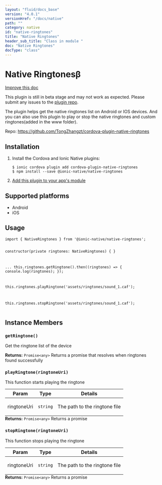 ```yaml
---
layout: "fluid/docs_base"
version: "4.0.1"
versionHref: "/docs/native"
path: ""
category: native
id: "native-ringtones"
title: "Native Ringtones"
header_sub_title: "Class in module "
doc: "Native Ringtones"
docType: "class"
---
```


<h1 class="api-title">Native Ringtones<span class="beta" title="beta">&beta;</span></h1>

<a class="improve-v2-docs" href="http://github.com/ionic-team/ionic-native/edit/master/src/@ionic-native/plugins/native-ringtones/index.ts#L1">
  Improve this doc
</a>




<p class="beta-notice">
  This plugin is still in beta stage and may not work as expected. Please
  submit any issues to the <a target="_blank"
  href="https://github.com/TongZhangzt/cordova-plugin-native-ringtones/issues">plugin repo</a>.
</p>




<p>The plugin helps get the native ringtones list on Android or IOS devices.
And you can also use this plugin to play or stop the native ringtones and custom ringtones(added in the www folder).</p>


<p>Repo:
  <a href="https://github.com/TongZhangzt/cordova-plugin-native-ringtones">
    https://github.com/TongZhangzt/cordova-plugin-native-ringtones
  </a>
</p>


<h2><a class="anchor" name="installation" href="#installation"></a>Installation</h2>
<ol class="installation">
  <li>Install the Cordova and Ionic Native plugins:<br>
    <pre><code class="nohighlight">$ ionic cordova plugin add cordova-plugin-native-ringtones
$ npm install --save @ionic-native/native-ringtones
</code></pre>
  </li>
  <li><a href="https://ionicframework.com/docs/native/#Add_Plugins_to_Your_App_Module">Add this plugin to your app's module</a></li>
</ol>



<h2><a class="anchor" name="platforms" href="#platforms"></a>Supported platforms</h2>
<ul>
  <li>Android</li><li>iOS</li>
</ul>






<h2><a class="anchor" name="usage" href="#usage"></a>Usage</h2>
<pre><code>import { NativeRingtones } from &#39;@ionic-native/native-ringtones&#39;;


constructor(private ringtones: NativeRingtones) { }

...
this.ringtones.getRingtone().then((ringtones) =&gt; { console.log(ringtones); });

this.ringtones.playRingtone(&#39;assets/ringtones/sound_1.caf&#39;);

this.ringtones.stopRingtone(&#39;assets/ringtones/sound_1.caf&#39;);
</code></pre>








<h2><a class="anchor" name="instance-members" href="#instance-members"></a>Instance Members</h2>
<h3><a class="anchor" name="getRingtone" href="#getRingtone"></a><code>getRingtone()</code></h3>


Get the ringtone list of the device


<div class="return-value" markdown="1">
  <i class="icon ion-arrow-return-left"></i>
  <b>Returns:</b> <code>Promise&lt;any&gt;</code> Returns a promise that resolves when ringtones found successfully
</div><h3><a class="anchor" name="playRingtone" href="#playRingtone"></a><code>playRingtone(ringtoneUri)</code></h3>


This function starts playing the ringtone
<table class="table param-table" style="margin:0;">
  <thead>
  <tr>
    <th>Param</th>
    <th>Type</th>
    <th>Details</th>
  </tr>
  </thead>
  <tbody>
  <tr>
    <td>
      ringtoneUri</td>
    <td>
      <code>string</code>
    </td>
    <td>
      <p>The path to the ringtone file</p>
</td>
  </tr>
  </tbody>
</table>

<div class="return-value" markdown="1">
  <i class="icon ion-arrow-return-left"></i>
  <b>Returns:</b> <code>Promise&lt;any&gt;</code> Returns a promise
</div><h3><a class="anchor" name="stopRingtone" href="#stopRingtone"></a><code>stopRingtone(ringtoneUri)</code></h3>


This function stops playing the ringtone
<table class="table param-table" style="margin:0;">
  <thead>
  <tr>
    <th>Param</th>
    <th>Type</th>
    <th>Details</th>
  </tr>
  </thead>
  <tbody>
  <tr>
    <td>
      ringtoneUri</td>
    <td>
      <code>string</code>
    </td>
    <td>
      <p>The path to the ringtone file</p>
</td>
  </tr>
  </tbody>
</table>

<div class="return-value" markdown="1">
  <i class="icon ion-arrow-return-left"></i>
  <b>Returns:</b> <code>Promise&lt;any&gt;</code> Returns a promise
</div>





